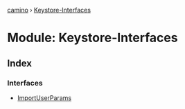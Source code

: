 [camino](../README.md) › [Keystore-Interfaces](keystore_interfaces.md)

# Module: Keystore-Interfaces

## Index

### Interfaces

* [ImportUserParams](../interfaces/keystore_interfaces.importuserparams.md)
